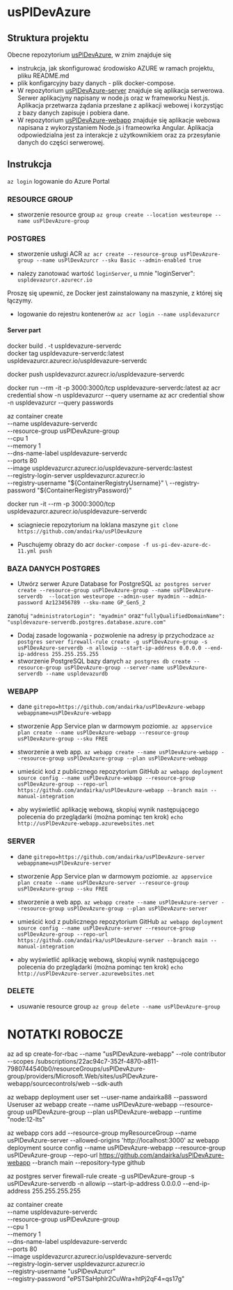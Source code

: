 # usPlDevAzure
## Struktura projektu
Obecne repozytorium [usPlDevAzure](https://github.com/andairka/usPlDevAzure), w znim znajduje się 
- instrukcja, jak skonfigurować środowisko AZURE w ramach projektu, pliku README.md
- plik konfigarcyjny bazy danych - plik docker-compose.
- W repozytorium [usPlDevAzure-server](https://github.com/andairka/usPlDevAzure-server) znajduje się aplikacja serwerowa. Serwer aplikacjyny napisany w node.js oraz w frameworku Nest.js. Aplikacja przetwarza żądania przesłane z aplikacji webowej i korzystjąc z bazy danych zapisuje i pobiera dane.
- W repozytorium [usPlDevAzure-webapp](https://github.com/andairka/usPlDevAzure-webapp) znajduje się aplikacje webowa napisana z wykorzystaniem Node.js i frameowrka Angular. Aplikacja odpowiedzialna jest za interakcje z użytkownikiem oraz za przesyłanie danych do części serwerowej.

## Instrukcja
`az login` logowanie do Azure Portal

### RESOURCE GROUP

- stworzenie resource group
`az group create --location westeurope --name usPlDevAzure-group`

### POSTGRES
- stworzenie usługi ACR
`az acr create --resource-group usPlDevAzure-group --name usPlDevAzurcr --sku Basic --admin-enabled true`

- nalezy zanotować wartość `loginServer`, u mnie "loginServer": `uspldevazurcr.azurecr.io`

Proszę się upewnić, ze Docker jest zainstalowany na maszynie, z której się łączymy.

- logowanie do rejestru kontenerów
`az acr login --name uspldevazurcr`

#### Server part
docker build . -t uspldevazure-serverdc  
docker tag uspldevazure-serverdc:latest uspldevazurcr.azurecr.io/uspldevazure-serverdc

docker push uspldevazurcr.azurecr.io/uspldevazure-serverdc


docker run --rm -it -p 3000:3000/tcp uspldevazure-serverdc:latest
az acr credential show -n uspldevazurcr --query username 
az acr credential show -n uspldevazurcr --query passwords

az container create \
--name uspldevazure-serverdc \
--resource-group usPlDevAzure-group \
--cpu 1 \
--memory 1 \
--dns-name-label uspldevazure-serverdc \
--ports 80 \
--image uspldevazurcr.azurecr.io/uspldevazure-serverdc:lastest \
--registry-login-server uspldevazurcr.azurecr.io \
--registry-username "${ContainerRegistryUsername}" \
--registry-password "${ContainerRegistryPassword}"

docker run -it --rm -p 3000:3000/tcp uspldevazurcr.azurecr.io/uspldevazure-serverdc


- sciagniecie repozytorium na loklana maszyne
`git clone https://github.com/andairka/usPlDevAzure`

- Puschujemy obrazy do acr
`docker-compose -f us-pi-dev-azure-dc-11.yml push`
  
### BAZA DANYCH POSTGRES
- Utwórz serwer Azure Database for PostgreSQL
`az postgres server create --resource-group usPlDevAzure-group --name usPlDevAzure-serverdb  --location westeurope --admin-user myadmin --admin-password Az123456789 --sku-name GP_Gen5_2`

zanotuj `"administratorLogin": "myadmin"` oraz`"fullyQualifiedDomainName": "uspldevazure-serverdb.postgres.database.azure.com"`
- Dodaj zasade logowania - pozwolenie na adresy ip przychodzace
`az postgres server firewall-rule create -g usPlDevAzure-group -s usPlDevAzure-serverdb -n allowip --start-ip-address 0.0.0.0 --end-ip-address 255.255.255.255`
- stworzenie PostgreSQL bazy danych
`az postgres db create --resource-group usPlDevAzure-group --server-name usPlDevAzure-serverdb --name uspldevazurdb`
  
### WEBAPP
- dane
`gitrepo=https://github.com/andairka/usPlDevAzure-webapp`
`webappname=usPlDevAzure-webapp`

- stworzenie App Service plan w darmowym poziomie.
`az appservice plan create --name usPlDevAzure-webapp --resource-group usPlDevAzure-group --sku FREE`

- stworzenie a web app.
`az webapp create --name usPlDevAzure-webapp --resource-group usPlDevAzure-group --plan usPlDevAzure-webapp`

- umieścić kod z publicznego repozytorium GitHub 
`az webapp deployment source config --name usPlDevAzure-webapp --resource-group usPlDevAzure-group --repo-url https://github.com/andairka/usPlDevAzure-webapp --branch main --manual-integration`

- aby wyświetlić aplikację webową, skopiuj wynik następującego polecenia do przeglądarki (można pominąc ten krok)
`echo http://usPlDevAzure-webapp.azurewebsites.net`

### SERVER
- dane
`gitrepo=https://github.com/andairka/usPlDevAzure-server`
`webappname=usPlDevAzure-server`

- stworzenie App Service plan w darmowym poziomie.
`az appservice plan create --name usPlDevAzure-server --resource-group usPlDevAzure-group --sku FREE`

- stworzenie a web app.
`az webapp create --name usPlDevAzure-server --resource-group usPlDevAzure-group --plan usPlDevAzure-server`

- umieścić kod z publicznego repozytorium GitHub 
`az webapp deployment source config --name usPlDevAzure-server --resource-group usPlDevAzure-group --repo-url https://github.com/andairka/usPlDevAzure-server --branch main --manual-integration`

- aby wyświetlić aplikację webową, skopiuj wynik następującego polecenia do przeglądarki (można pominąc ten krok)
`echo http://usPlDevAzure-server.azurewebsites.net`

### DELETE
- usuwanie resource group
`az group delete --name usPlDevAzure-group`





# NOTATKI ROBOCZE
az ad sp create-for-rbac --name "usPlDevAzure-webapp" --role contributor  --scopes /subscriptions/22ac94c7-352f-4870-a811-7980744540b0/resourceGroups/usPlDevAzure-group/providers/Microsoft.Web/sites/usPlDevAzure-webapp/sourcecontrols/web  --sdk-auth

az webapp deployment user set --user-name andairka88 --password Useruser
az webapp create --name usPlDevAzure-webapp --resource-group usPlDevAzure-group --plan usPlDevAzure-webapp --runtime "node:12-lts"


az webapp cors add --resource-group myResourceGroup --name usPlDevAzure-server --allowed-origins 'http://localhost:3000'
az webapp deployment source config --name usPlDevAzure-webapp --resource-group usPlDevAzure-group --repo-url https://github.com/andairka/usPlDevAzure-webapp --branch main --repository-type github



az postgres server firewall-rule create -g usPlDevAzure-group -s usPlDevAzure-serverdb -n allowip --start-ip-address 0.0.0.0 --end-ip-address 255.255.255.255



az container create \
--name uspldevazure-serverdc \
--resource-group usPlDevAzure-group \
--cpu 1 \
--memory 1 \
--dns-name-label uspldevazure-serverdc \
--ports 80 \
--image uspldevazurcr.azurecr.io/uspldevazure-serverdc \
--registry-login-server uspldevazurcr.azurecr.io \
--registry-username "usPlDevAzurcr" \
--registry-password "ePSTSaHphlr2CuWra+htPj2qF4=qs17g"
